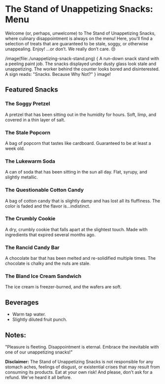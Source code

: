 # The Stand of Unappetizing Snacks: Menu

Welcome (or, perhaps, *un*welcome) to The Stand of Unappetizing Snacks, where culinary disappointment is always on the menu! Here, you'll find a selection of treats that are guaranteed to be stale, soggy, or otherwise unappealing. Enjoy! …or don’t. We really don’t care. 😒

/image(file:./unappetizing-snack-stand.png) {
A run-down snack stand with a peeling paint job. The snacks displayed under dusty glass look stale and unappetizing. The worker behind the counter looks bored and disinterested. A sign reads: "Snacks. Because Why Not?"
} image!

## Featured Snacks

### The Soggy Pretzel

A pretzel that has been sitting out in the humidity for hours. Soft, limp, and covered in a thin layer of salt.

### The Stale Popcorn

A bag of popcorn that tastes like cardboard. Guaranteed to be at least a week old.

### The Lukewarm Soda

A can of soda that has been sitting in the sun all day. Flat, syrupy, and slightly metallic.

### The Questionable Cotton Candy

A bag of cotton candy that is slightly damp and has lost all its fluffiness. The color is faded and the flavor is…indistinct.

### The Crumbly Cookie

A dry, crumbly cookie that falls apart at the slightest touch. Made with ingredients that expired several months ago.

### The Rancid Candy Bar

A chocolate bar that has been melted and re-solidified multiple times. The chocolate is chalky and the nuts are stale.

### The Bland Ice Cream Sandwich

The ice cream is freezer-burned, and the wafers are soft.

## Beverages

*   Warm tap water.
*   Slightly diluted fruit punch.

## Notes:

"Pleasure is fleeting. Disappointment is eternal. Embrace the inevitable with one of our unappetizing snacks!"

**Disclaimer:** The Stand of Unappetizing Snacks is not responsible for any stomach aches, feelings of disgust, or existential crises that may result from consuming its products. Eat at your own risk! And please, don't ask for a refund. We've heard it all before.